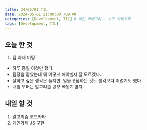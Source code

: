 ```yaml
---
title: 24/05/01 TIL
date: 2024-05-01 21:00:00 +09:00
categories: [Development, TIL] # 메인 카테고리 , 보조 카테고리
tags: [Development, TIL]
---
```


## 오늘 한 것

1. 팀 과제 미팅

- 하루 종일 이것만 했다.
- 팀장을 맡았는데 뭐 어떻게 해야할지 잘 모르겠다.
- 잘하고 싶은 생각은 들지만, 일을 분담하는 것도 생각보다 어렵기도 했다.
- 내일 부터는 알고리즘 공부 빼놓지 말자.

## 내일 할 것

1. 알고리즘 코드카타
2. 개인과제 JS 구현
